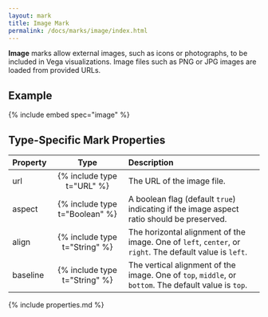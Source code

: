 ```yaml
---
layout: mark
title: Image Mark
permalink: /docs/marks/image/index.html
---
```


**Image** marks allow external images, such as icons or photographs, to be included in Vega visualizations. Image files such as PNG or JPG images are loaded from provided URLs.

## Example

{% include embed spec="image" %}

## Type-Specific Mark Properties

| Property            | Type                           | Description   |
| :------------------ | :----------------------------: | :------------ |
| url                 | {% include type t="URL" %}     | The URL of the image file. |
| aspect              | {% include type t="Boolean" %} | A boolean flag (default `true`) indicating if the image aspect ratio should be preserved.|
| align               | {% include type t="String" %}  | The horizontal alignment of the image. One of `left`, `center`, or `right`. The default value is `left`.|
| baseline            | {% include type t="String" %}  | The vertical alignment of the image. One of `top`, `middle`, or `bottom`. The default value is `top`.|

{% include properties.md %}
